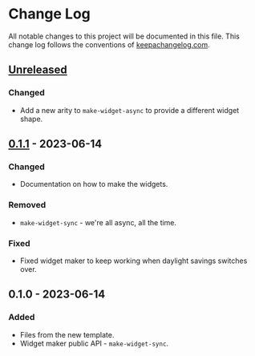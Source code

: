 # Change Log
All notable changes to this project will be documented in this file. This change log follows the conventions of [keepachangelog.com](http://keepachangelog.com/).

## [Unreleased]
### Changed
- Add a new arity to `make-widget-async` to provide a different widget shape.

## [0.1.1] - 2023-06-14
### Changed
- Documentation on how to make the widgets.

### Removed
- `make-widget-sync` - we're all async, all the time.

### Fixed
- Fixed widget maker to keep working when daylight savings switches over.

## 0.1.0 - 2023-06-14
### Added
- Files from the new template.
- Widget maker public API - `make-widget-sync`.

[Unreleased]: https://sourcehost.site/your-name/c64-basic-interpreter/compare/0.1.1...HEAD
[0.1.1]: https://sourcehost.site/your-name/c64-basic-interpreter/compare/0.1.0...0.1.1
